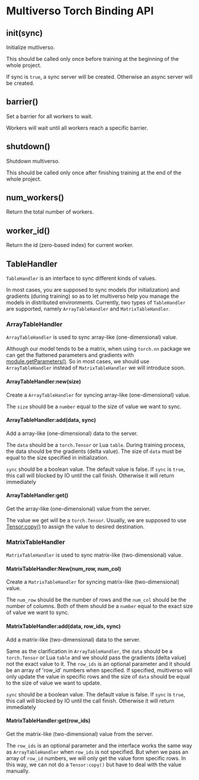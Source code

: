 # Multiverso Torch Binding API

## init(sync)

Initialize mutliverso.

This should be called only once before training at the beginning of the whole
project.

If sync is `true`, a sync server will be created. Otherwise an async server
will be created.

## barrier()

Set a barrier for all workers to wait.

Workers will wait until all workers reach a specific barrier.

## shutdown()

Shutdown multiverso.

This should be called only once after finishing training at the end of the whole
project.

## num_workers()

Return the total number of workers.

## worker_id()

Return the id (zero-based index) for current worker.

## TableHandler

`TableHandler` is an interface to sync different kinds of values.

In most cases, you are supposed to sync models (for initialization) and
gradients (during training) so as to let multiverso help you manage the models
in distributed environments. Currently, two types of `TableHandler` are
supported, namely `ArrayTableHandler` and `MatrixTableHandler`.

### ArrayTableHandler

`ArrayTableHandler` is used to sync array-like (one-dimensional) value.

Although our model tends to be a matrix, when using `torch.nn` package we can
get the flattened parameters and gradients with
[module.getParameters()](https://github.com/torch/nn/blob/master/doc/module.md#flatparameters-flatgradparameters-getparameters).
So in most cases, we should use `ArrayTableHandler` instead of
`MatrixTableHandler` we will introduce soon.

#### ArrayTableHandler:new(size)

Create a `ArrayTableHandler` for syncing array-like (one-dimensional) value.

The `size` should be a `number` equal to the size of value we want to sync.

#### ArrayTableHandler:add(data, sync)

Add a array-like (one-dimensional) data to the server.

The `data` should be a `torch.Tensor` or Lua `table`. During training process,
the data should be the gradients (delta value). The size of `data` must be equal
to the size specified in initialization.

`sync` should be a boolean value. The default value is false. If `sync` is
`true`, this call will blocked by IO until the call finish.  Otherwise it will
return immediately

#### ArrayTableHandler:get()

Get the array-like (one-dimensional) value from the server.

The value we get will be a `torch.Tensor`. Usually, we are supposed to use
[Tensor:copy()](https://github.com/torch/torch7/blob/master/doc/tensor.md#self-copytensor)
to assign the value to desired destination.

### MatrixTableHandler

`MatrixTableHandler` is used to sync matrix-like (two-dimensional) value.

#### MatrixTableHandler:New(num_row, num_col)

Create a `MatrixTableHandler` for syncing matrix-like (two-dimensional) value.

The `num_row` should be the number of rows and the `num_col` should be the
number of columns. Both of them should be a `number` equal to the exact size of
value we want to sync.

#### MatrixTableHandler:add(data, row_ids, sync)

Add a matrix-like (two-dimensional) data to the server.

Same as the clarification in `ArrayTableHandler`, the `data` should be a
`torch.Tensor` or Lua `table` and we should pass the gradients (delta value) not
the exact value to it. The `row_ids` is an optional parameter and it should be
an array of 'row_id' numbers when specified. If specified, multiverso will only
update the value in specific rows and the size of `data` should be equal to the
size of value we want to update.

`sync` should be a boolean value. The default value is false. If `sync` is
`true`, this call will blocked by IO until the call finish.  Otherwise it will
return immediately

#### MatrixTableHandler:get(row_ids)

Get the matrix-like (two-dimensional) value from the server.

The `row_ids` is an optional parameter and the interface works the same way as
`ArrayTableHandler` when `row_ids` is not specified. But when we pass an array
of `row_id` numbers, we will only get the value form specific rows. In this way,
we can not do a `Tensor:copy()` but have to deal with the value manually.
